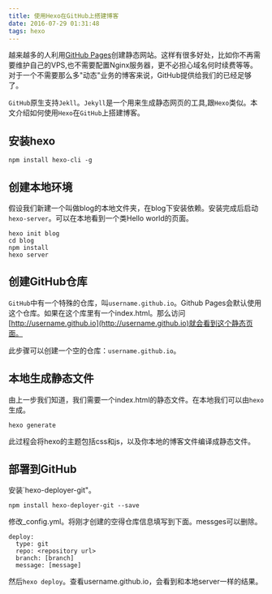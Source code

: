 ```yaml
---
title: 使用Hexo在GitHub上搭建博客
date: 2016-07-29 01:31:48
tags: hexo
---
```


越来越多的人利用[GitHub Pages](https://pages.github.com/)创建静态网站。这样有很多好处，比如你不再需要维护自己的VPS,也不需要配置Nginx服务器，更不必担心域名何时续费等等。对于一个不需要那么多"动态"业务的博客来说，GitHub提供给我们的已经足够了。

`GitHub`原生支持`Jekll`。`Jekyll`是一个用来生成静态网页的工具,跟`Hexo`类似。本文介绍如何使用`Hexo`在`GitHub`上搭建博客。

<!--more-->

## 安装hexo

```
npm install hexo-cli -g
```

## 创建本地环境

假设我们新建一个叫做blog的本地文件夹，在blog下安装依赖。安装完成后启动`hexo-server`。可以在本地看到一个类Hello world的页面。

```
hexo init blog
cd blog
npm install
hexo server
```

## 创建GitHub仓库

`GitHub`中有一个特殊的仓库，叫`username.github.io`。Github Pages会默认使用这个仓库。如果在这个库里有一个index.html。那么访问[http://username.github.io](http://username.github.io)就会看到这个静态页面。

此步骤可以创建一个空的仓库：`username.github.io`。

## 本地生成静态文件

由上一步我们知道，我们需要一个index.html的静态文件。在本地我们可以由`hexo`生成。

```
hexo generate
```

此过程会将hexo的主题包括css和js，以及你本地的博客文件编译成静态文件。

## 部署到GitHub

安装`hexo-deployer-git"。
```
npm install hexo-deployer-git --save
```
修改_config.yml。将刚才创建的空得仓库信息填写到下面。messges可以删除。

```
deploy:
  type: git
  repo: <repository url>
  branch: [branch]
  message: [message]
```

然后`hexo deploy`。查看username.github.io，会看到和本地server一样的结果。
